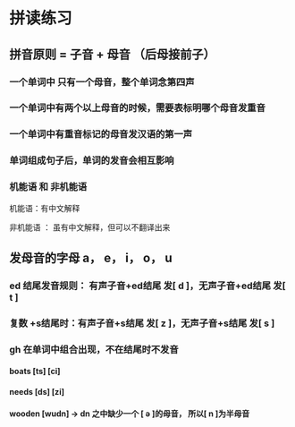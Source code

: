 # 拼读练习
## 拼音原则 = 子音 + 母音 （后母接前子）
### 一个单词中 只有一个母音，整个单词念第四声
### 一个单词中有两个以上母音的时候，需要表标明哪个母音发重音
### 一个单词中有重音标记的母音发汉语的第一声
### 单词组成句子后，单词的发音会相互影响
### 机能语 和 非机能语
机能语：有中文解释

非机能语 ： 虽有中文解释，但可以不翻译出来

## 发母音的字母 a， e， i， o， u
### ed 结尾发音规则： 有声子音+ed结尾 发[ d ]，无声子音+ed结尾 发[ t ]
### 复数 +s结尾时：有声子音+s结尾 发[ z ]，无声子音+s结尾 发[ s ]

### gh 在单词中组合出现，不在结尾时不发音

#### boats [ts] [ci]
#### needs  [ds] [zi]
#### wooden [wudn] -> dn 之中缺少一个 [ ə ]的母音， 所以[ n ]为半母音
